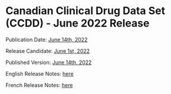 # Canadian Clinical Drug Data Set (CCDD) - June 2022 Release

Publication Date: [June 14th, 2022](https://tgateway.infoway-inforoute.ca/ccdd.html?id=2.16.840.1.113883.2.20.6.1&versionid=20220614)

Release Candidate: [June 1st, 2022](https://github.com/hres/formulary/tree/folder_reorg/releases/20220601)

Published Version: [June 14th, 2022](https://tgateway.infoway-inforoute.ca/ccdd.html?id=2.16.840.1.113883.2.20.6.1&versionid=20220614)

English Release Notes: [here](https://infoscribe.infoway-inforoute.ca/display/CCDD/20220614)

French Release Notes: [here](https://infoscribe.infoway-inforoute.ca/display/RCM/20220614)